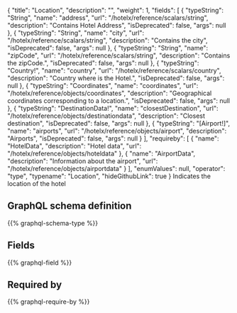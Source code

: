 {
  "title": "Location",
  "description": "",
  "weight": 1,
  "fields": [
    {
      "typeString": "String",
      "name": "address",
      "url": "/hotelx/reference/scalars/string",
      "description": "Contains Hotel Address",
      "isDeprecated": false,
      "args": null
    },
    {
      "typeString": "String",
      "name": "city",
      "url": "/hotelx/reference/scalars/string",
      "description": "Contains the city",
      "isDeprecated": false,
      "args": null
    },
    {
      "typeString": "String",
      "name": "zipCode",
      "url": "/hotelx/reference/scalars/string",
      "description": "Contains the zipCode.",
      "isDeprecated": false,
      "args": null
    },
    {
      "typeString": "Country!",
      "name": "country",
      "url": "/hotelx/reference/scalars/country",
      "description": "Country where is the Hotel.",
      "isDeprecated": false,
      "args": null
    },
    {
      "typeString": "Coordinates",
      "name": "coordinates",
      "url": "/hotelx/reference/objects/coordinates",
      "description": "Geographical coordinates corresponding to a location.",
      "isDeprecated": false,
      "args": null
    },
    {
      "typeString": "DestinationData!",
      "name": "closestDestination",
      "url": "/hotelx/reference/objects/destinationdata",
      "description": "Closest destination",
      "isDeprecated": false,
      "args": null
    },
    {
      "typeString": "[Airport!]",
      "name": "airports",
      "url": "/hotelx/reference/objects/airport",
      "description": "Airports",
      "isDeprecated": false,
      "args": null
    }
  ],
  "requireby": [
    {
      "name": "HotelData",
      "description": "Hotel data",
      "url": "/hotelx/reference/objects/hoteldata"
    },
    {
      "name": "AirportData",
      "description": "Information about the airport",
      "url": "/hotelx/reference/objects/airportdata"
    }
  ],
  "enumValues": null,
  "operator": "type",
  "typename": "Location",
  "hideGithubLink": true
}
Indicates the location of the hotel
## GraphQL schema definition

{{% graphql-schema-type %}}

## Fields

{{% graphql-field %}}

## Required by

{{% graphql-require-by %}}
